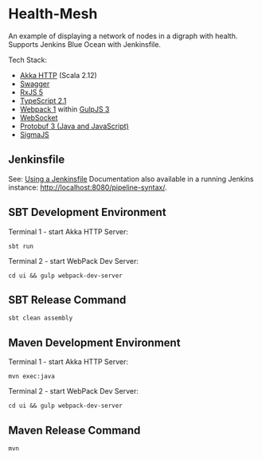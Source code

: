 # Health-Mesh #

An example of displaying a network of nodes in a digraph with health.
Supports Jenkins Blue Ocean with Jenkinsfile.
 
Tech Stack:
* [Akka HTTP](http://doc.akka.io/docs/akka-http/current/scala.html) (Scala 2.12)
* [Swagger](http://swagger.io/)
* [RxJS 5](http://reactivex.io/rxjs/)
* [TypeScript 2.1](https://www.typescriptlang.org/)
* [Webpack 1](https://webpack.github.io/) within [GulpJS 3](http://gulpjs.com/)
* [WebSocket](https://www.w3.org/TR/websockets/)
* [Protobuf 3 (Java and JavaScript)](https://developers.google.com/protocol-buffers/)
* [SigmaJS](http://sigmajs.org/)

## Jenkinsfile
See: [Using a Jenkinsfile](https://jenkins.io/doc/book/pipeline/jenkinsfile/)
Documentation also available in a running Jenkins instance: [http://localhost:8080/pipeline-syntax/](http://localhost:8080/pipeline-syntax/).


## SBT Development Environment ##

Terminal 1 - start Akka HTTP Server:

    sbt run

Terminal 2 - start WebPack Dev Server:

    cd ui && gulp webpack-dev-server


## SBT Release Command ##

    sbt clean assembly


## Maven Development Environment ##

Terminal 1 - start Akka HTTP Server:

    mvn exec:java

Terminal 2 - start WebPack Dev Server:

    cd ui && gulp webpack-dev-server


## Maven Release Command ##

    mvn
